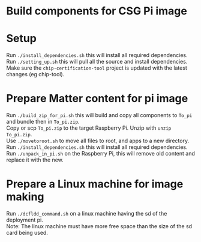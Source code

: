 # Build components for CSG Pi image

# Setup
Run `./install_dependencies.sh` this will install all required dependencies.                         
Run `./setting_up.sh` this will pull all the source and install dependencies.                                               
Make sure the `chip-certification-tool` project is updated with the latest changes (eg chip-tool).

# Prepare Matter content for pi image
Run `./build_zip_for_pi.sh` this will build and copy all components to `To_pi` and bundle then in `To_pi.zip`.  
Copy or scp `To_pi.zip` to the target Raspberry Pi.
Unzip with `unzip To_pi.zip`.  
Use `./movetoroot.sh` to move all files to root, and apps to a new directory.  
Run `./install_dependencies.sh` this will install all required dependencies.  
Run `./unpack_in_pi.sh` on the Raspberry Pi, this will remove old content and replace it with the new.

# Prepare a Linux machine for image making
Run `./dcfldd_command.sh` on a linux machine having the sd of the deployment pi.  
Note: The linux machine must have more free space than the size of the sd card being used.
